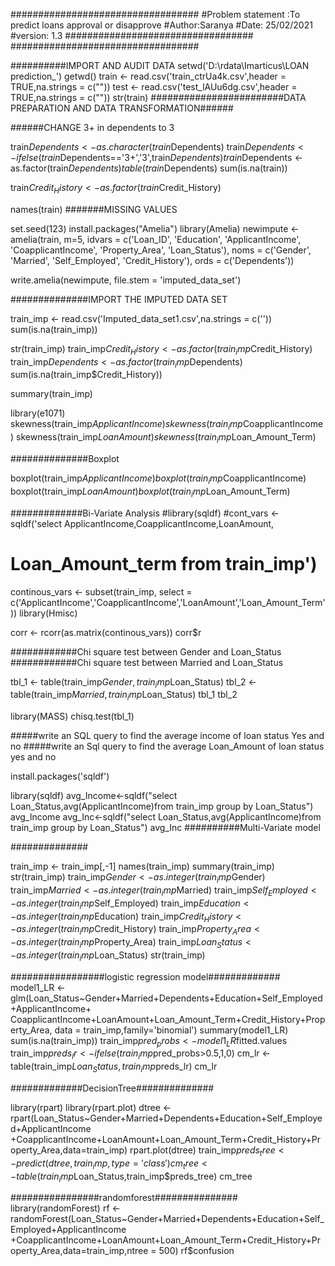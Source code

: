 ##################################
#Problem statement :To predict loans approval or disapprove
#Author:Saranya
#Date: 25/02/2021
#version: 1.3
##################################
##################################





##########IMPORT AND AUDIT DATA
setwd('D:\\rdata\\Imarticus\\LOAN prediction_')
getwd()
train <- read.csv('train_ctrUa4k.csv',header = TRUE,na.strings = c(""))
test <- read.csv('test_lAUu6dg.csv',header = TRUE,na.strings = c(""))
str(train)
########################DATA PREPARATION AND DATA TRANSFORMATION######

######CHANGE 3+   in dependents to 3

train$Dependents <- as.character(train$Dependents)
train$Dependents <- ifelse(train$Dependents=='3+','3',train$Dependents)
train$Dependents <- as.factor(train$Dependents)
table(train$Dependents)
sum(is.na(train))

train$Credit_History <- as.factor(train$Credit_History)

names(train)
#######MISSING VALUES

set.seed(123)
install.packages("Amelia")
library(Amelia)
newimpute <- amelia(train, m=5,
                    idvars = c('Loan_ID', 'Education', 'ApplicantIncome', 'CoapplicantIncome', 'Property_Area', 'Loan_Status'),
                    noms = c('Gender', 'Married', 'Self_Employed', 'Credit_History'),
                    ords = c('Dependents'))
                    
write.amelia(newimpute, file.stem = 'imputed_data_set')

##############IMPORT THE IMPUTED DATA SET

train_imp <- read.csv('Imputed_data_set1.csv',na.strings = c(''))
sum(is.na(train_imp))

str(train_imp)
train_imp$Credit_History <- as.factor(train_imp$Credit_History)                    
train_imp$Dependents <- as.factor(train_imp$Dependents)
sum(is.na(train_imp$Credit_History))

summary(train_imp)

library(e1071)
skewness(train_imp$ApplicantIncome)
skewness(train_imp$CoapplicantIncome)
skewness(train_imp$LoanAmount)
skewness(train_imp$Loan_Amount_Term)

##############Boxplot

boxplot(train_imp$ApplicantIncome)
boxplot(train_imp$CoapplicantIncome)
boxplot(train_imp$LoanAmount)
boxplot(train_imp$Loan_Amount_Term)


#############Bi-Variate Analysis
#library(sqldf)
#cont_vars <- sqldf('select ApplicantIncome,CoapplicantIncome,LoanAmount,
#                    Loan_Amount_term  from train_imp')

continous_vars <- subset(train_imp,
                         select = c('ApplicantIncome','CoapplicantIncome','LoanAmount','Loan_Amount_Term'))
library(Hmisc)

corr <- rcorr(as.matrix(continous_vars))
corr$r

############Chi square test between Gender and Loan_Status
############Chi square test between Married and Loan_Status

tbl_1 <- table(train_imp$Gender, train_imp$Loan_Status)
tbl_2 <- table(train_imp$Married, train_imp$Loan_Status)
tbl_1
tbl_2

library(MASS)
chisq.test(tbl_1)

#####write an SQL query to find the average income of loan status Yes and no
#####write an Sql query to find the average Loan_Amount of loan status yes and no

install.packages('sqldf')

library(sqldf)
avg_Income<-sqldf("select Loan_Status,avg(ApplicantIncome)from train_imp group by Loan_Status")
avg_Income
avg_Inc<-sqldf("select Loan_Status,avg(ApplicantIncome)from train_imp group by Loan_Status")
avg_Inc
##########Multi-Variate model

##############

train_imp <- train_imp[,-1]
names(train_imp)
summary(train_imp)
str(train_imp)
train_imp$Gender <- as.integer(train_imp$Gender)
train_imp$Married <- as.integer(train_imp$Married)
train_imp$Self_Employed <- as.integer(train_imp$Self_Employed)
train_imp$Education <- as.integer(train_imp$Education)
train_imp$Credit_History <- as.integer(train_imp$Credit_History)
train_imp$Property_Area <- as.integer(train_imp$Property_Area)
train_imp$Loan_Status <- as.integer(train_imp$Loan_Status)
str(train_imp)

#################logistic regression model#############
model1_LR <- glm(Loan_Status~Gender+Married+Dependents+Education+Self_Employed+ApplicantIncome+
                   CoapplicantIncome+LoanAmount+Loan_Amount_Term+Credit_History+Property_Area,
                 data = train_imp,family='binomial')
summary(model1_LR)
sum(is.na(train_imp))
train_imp$pred_probs <- model1_LR$fitted.values
train_imp$preds_lr <- ifelse(train_imp$pred_probs>0.5,1,0)
cm_lr <- table(train_imp$Loan_Status, train_imp$preds_lr)
cm_lr

#############DecisionTree##############

library(rpart)
library(rpart.plot)
dtree <- rpart(Loan_Status~Gender+Married+Dependents+Education+Self_Employed+ApplicantIncome
               +CoapplicantIncome+LoanAmount+Loan_Amount_Term+Credit_History+Property_Area,data=train_imp)
rpart.plot(dtree)
train_imp$preds_tree <- predict(dtree,train_imp, type ='class')
cm_tree <-table(train_imp$Loan_Status,train_imp$preds_tree)
cm_tree

################randomforest###############
library(randomForest)
rf <- randomForest(Loan_Status~Gender+Married+Dependents+Education+Self_Employed+ApplicantIncome
                    +CoapplicantIncome+LoanAmount+Loan_Amount_Term+Credit_History+Property_Area,data=train_imp,ntree = 500)
rf$confusion                  
                   
